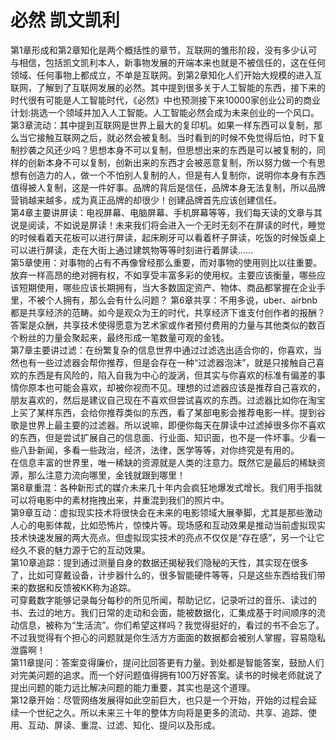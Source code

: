 # 必然 凯文凯利

第1章形成和第2章知化是两个概括性的章节，互联网的雏形阶段，没有多少认可与相信，包括凯文凯利本人，新事物发展的开端本来也就是不被信任的，这在任何领域、任何事物上都成立，不单是互联网。到第2章知化人们开始大规模的进入互联网，了解到了互联网发展的必然。其中提到很多关于人工智能的东西，接下来的时代很有可能是人工智能时代，《必然》中也预测接下来10000家创业公司的商业计划:挑选一个领域并加入人工智能。人工智能必然会成为未来创业的一个风口。<br/>
第3章流动：其中提到互联网是世界上最大的复印机。如果一样东西可以复制，那么当它接触互联网之后，就必然会被复制。当时看到的时候不免觉得后怕，时下复制抄袭之风还少吗？思想本身不可以复制，但思想出来的东西是可以被复制的，同样的创新本身不可以复制，创新出来的东西才会被恶意复制，所以努力做一个有思想有创造力的人，做一个不怕别人复制的人，但是有人复制你，说明你本身有东西值得被人复制，这是一件好事。品牌的背后是信任，品牌本身无法复制，所以品牌营销越来越多，成为真正品牌的却很少！创建品牌首先应该创建信任。<br/>
第4章主要讲屏读：电视屏幕、电脑屏幕、手机屏幕等等，我们每天读的文章与其说是阅读，不如说是屏读！未来我们将会进入一个无时无刻不在屏读的时代，睡觉的时候看着天花板可以进行屏读，起床刷牙可以看着杯子屏读，吃饭的时候饭桌上可以进行屏读，走在大街上通过建筑物等等时刻进行着屏读……<br/>
第5章使用：对事物的占有不再像曾经那么重要，而对事物的使用则比以往重要。<br/>
放弃一样高昂的绝对拥有权，不如享受丰富多彩的使用权。主要应该衡量，哪些应该短期使用，哪些应该长期拥有，当大多数固定资产、物体、商品都掌握在企业手里，不被个人拥有，那么会有什么问题？
第6章共享：不用多说，uber、airbnb都是共享经济的范畴。如今是观众为王的时代，共享经济下谁支付创作者的报酬？答案是众酬，共享技术使得愿意为艺术家或作者预付费用的力量与其他类似的数百个粉丝的力量会聚起来，最终形成一笔数量可观的金钱。<br/>
第7章主要讲过滤：在纷繁复杂的信息世界中通过过滤选出适合你的，你喜欢，当然也有一些过滤器会帮你推荐，但是会存在一种“过滤器泡沫”，就是只接触自己喜欢的东西是有风险的，陷入自我为中心的漩涡，但其实与你喜欢的标准有偏差的事情你原本也可能会喜欢，却被你视而不见。理想的过滤器应该是推荐自己喜欢的，朋友喜欢的，然后是建议自己现在不喜欢但尝试喜欢的东西。过滤器比如你在淘宝上买了某样东西，会给你推荐类似的东西，看了某部电影会推荐电影一样。提到谷歌是世界上最主要的过滤器。所以说嘛，即便你每天在屏读中过滤掉很多你不喜欢的东西，但是尝试扩展自己的信息面、行业面、知识面，也不是一件坏事。少看一些八卦新闻，多看一些政治，经济，法律，医学等等，对你终究是有用的。<br/>
在信息丰富的世界里，唯一稀缺的资源就是人类的注意力。既然它是最后的稀缺资源，那么注意力流向哪里，金钱就跟到哪里！<br/>
第8章重混：各种新形式的媒介未来几十年内会疯狂地爆发式增长。我们用手指就可以将电影中的素材拖拽出来，并重混到我们的照片中。<br/>
第9章互动：虚拟现实技术将很快会在未来的电影领域大展拳脚，尤其是那些激动人心的电影体裁，比如恐怖片，惊悚片等。现场感和互动效果是推动当前虚拟现实技术快速发展的两大亮点。但虚拟现实技术的亮点不仅仅是“存在感”，另一个让它经久不衰的魅力源于它的互动效果。<br/>
第10章追踪：提到通过测量自身的数据还揭秘我们隐秘的天性，其实现在很多了，比如可穿戴设备，计步器什么的，很多智能硬件等等，只是这些东西给我们带来的数据和反馈被KK称为追踪。<br/>
可穿戴数字能够记录每分每秒的所见所闻，帮助记忆，记录听过的音乐、读过的书、去过的地方。我们日常的走动和会面，能被数据化，汇集成基于时间顺序的流动信息，被称为“生活流”。你们希望这样吗？我觉得挺好的，看过的书不会忘了。不过我觉得有个担心的问题就是你生活方方面面的数据都会被别人掌握，容易隐私泄露啊！<br/>
第11章提问：答案变得廉价，提问比回答更有力量。到处都是智能答案，鼓励人们对完美问题的追求。而一个好问题值得拥有100万好答案。读书的时候老师就说了提出问题的能力远比解决问题的能力重要，其实也是这个道理。<br/>
第12章开始：尽管网络发展得如此空前巨大，也只是一个开始，开始的过程会延续一个世纪之久。所以未来三十年的整体方向将是更多的流动、共享、追踪、使用、互动、屏读、重混、过滤、知化、提问以及形成。<br/>